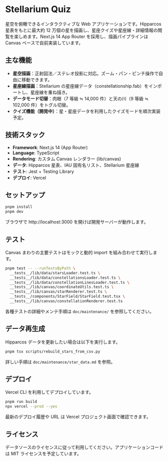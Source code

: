# Stellarium Quiz

星空を俯瞰できるインタラクティブな Web アプリケーションです。Hipparcos 星表をもとに最大約 12 万個の星を描画し、星座クイズや星座線・詳細情報の閲覧を楽しめます。Next.js 14 App Router を採用し、描画パイプラインは Canvas ベースで自前実装しています。

## 主な機能
- **星空描画**：正射図法／ステレオ投影に対応。ズーム・パン・ピンチ操作で自由に移動できます。
- **星座線描画**：Stellarium の星座線データ（constellationship.fab）をインポートし、星座線を重ね描き。
- **データモード切替**：肉眼（7 等級 ≒ 14,000 件）と天の川（9 等級 ≒ 102,000 件）をトグル切替。
- **クイズ機能（開発中）**：星・星座データを利用したクイズモードを順次実装予定。

## 技術スタック
- **Framework**: Next.js 14 (App Router)
- **Language**: TypeScript
- **Rendering**: カスタム Canvas レンダラー (lib/canvas)
- **データ**: Hipparcos 星表、IAU 固有名リスト、Stellarium 星座線
- **テスト**: Jest + Testing Library
- **デプロイ**: Vercel

## セットアップ
```bash
pnpm install
pnpm dev
```
ブラウザで http://localhost:3000 を開けば開発サーバーが動作します。

## テスト
Canvas まわりの主要テストはモックと動的 import を組み合わせて実行します。
```bash
pnpm test -- --runTestsByPath \
  __tests__/lib/data/starsLoader.test.ts \
  __tests__/lib/data/constellationsLoader.test.ts \
  __tests__/lib/data/constellationLinesLoader.test.ts \
  __tests__/lib/canvas/coordinateUtils.test.ts \
  __tests__/lib/canvas/starRenderer.test.ts \
  __tests__/components/StarField/StarField.test.tsx \
  __tests__/lib/canvas/constellationRenderer.test.ts
```
各種テストの詳細やメンテ手順は `doc/maintenance/` を参照してください。

## データ再生成
Hipparcos データを更新したい場合は以下を実行します。
```bash
pnpm tsx scripts/rebuild_stars_from_csv.py
```
詳しい手順は `doc/maintenance/star_data.md` を参照。

## デプロイ
Vercel CLI を利用してデプロイしています。
```bash
pnpm run build
npx vercel --prod --yes
```
最新のデプロイ履歴や URL は Vercel プロジェクト画面で確認できます。

## ライセンス
データソースのライセンスに従って利用してください。アプリケーションコードは MIT ライセンスを予定しています。
